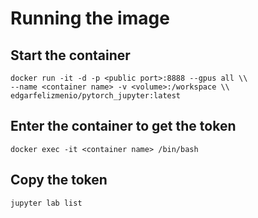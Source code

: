 # Running the image

## Start the container
```
docker run -it -d -p <public port>:8888 --gpus all \\
--name <container name> -v <volume>:/workspace \\
edgarfelizmenio/pytorch_jupyter:latest
```

## Enter the container to get the token
```
docker exec -it <container name> /bin/bash
``` 

## Copy the token
```
jupyter lab list
```